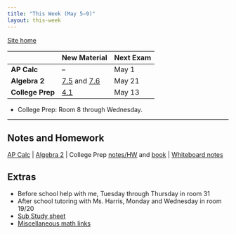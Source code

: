 ```yaml
---
title: "This Week (May 5–9)"
layout: this-week
---
```


[Site home](./)

|                  | New Material                                                                                                                                         | Next Exam |
| ---------------- | ---------------------------------------------------------------------------------------------------------------------------------------------------- | --------- |
| **AP Calc**      | –                                                                                                                                                    | May 1     |
| **Algebra 2**    | [7.5](./envision-algebra-2/7-5-graphing-other-trigonometric-functions.md) and [7.6](./envision-algebra-2/7-6-translating-trigonometric-functions.md) | May 21    |
| **College Prep** | [4.1](./openstax-elementary-algebra-2e/4-1-use-the-rectangular-coordinate-system.md)                                                                                                                                                     | May 13    |

- College Prep: Room 8 through Wednesday.

---

## Notes and Homework

[AP Calc](./calc-for-ap-larson/) \| [Algebra 2](./envision-algebra-2/) \| College Prep [notes/HW](./openstax-elementary-algebra-2e/) and [book](https://openstax.org/books/elementary-algebra-2e/pages/2-introduction) \| [Whiteboard notes](https://1drv.ms/o/c/c4097c61e06a2b97/EpojsyS4IFdOp0qZoDZdHikBZAinLWQ3ncbWjBZVKo0vtQ?e=5egVmL)

## Extras

- Before school help with me, Tuesday through Thursday in room 31
- After school tutoring with Ms. Harris, Monday and Wednesday in room 19/20
- [Sub Study sheet](https://docs.google.com/spreadsheets/d/1cOCYZAF-hvZ42TtM_6EWiE3OjpTO7w4Vou7y87UMICU/edit?pli=1&gid=0#gid=0)
- [Miscellaneous math links](./misc/math-links.md)
